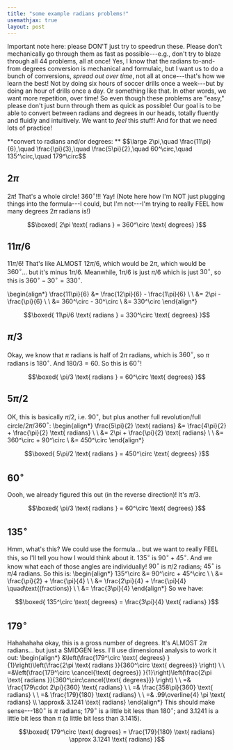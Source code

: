 ```yaml
---
title: "some example radians problems!"
usemathjax: true
layout: post
---
```



Important note here: please DON'T just try to speedrun these. Please don't mechanically go through them as fast as possible---e.g., don't try to blaze through all 44 problems, all at once! Yes, I know that the radians to-and-from degrees conversion is mechanical and formulaic, but I want us to do a bunch of conversions, *spread out over time*, not all at once---that's how we learn the best! Not by doing six hours of soccer drills once a week---but by doing an hour of drills once a day. Or something like that. In other words, we want more repetition, over time! So even though these problems are "easy," please don't just burn through them as quick as possible! Our goal is to be able to convert between radians and degrees in our heads, totally fluently and fluidly and intuitively. We want to *feel* this stuff! And for that we need lots of practice!


<div class='callout-box'>
  **convert to radians and/or degrees: **
$$\large  2\pi,\quad \frac{11\pi}{6},\quad \frac{\pi}{3},\quad \frac{5\pi}{2},\quad 60^\circ,\quad 135^\circ,\quad 179^\circ$$
</div>





## $2\pi$

$2\pi$! That's a whole circle! $360^\circ$!!! Yay! (Note here how I'm NOT just plugging things into the formula---I could, but I'm not---I'm trying to really FEEL how many degrees $2\pi$ radians is!)

$$\boxed{ 2\pi \text{ radians } = 360^\circ \text{ degrees} }$$

## $11\pi/6$

$11\pi/6$! That's like ALMOST $12\pi/6$, which would be $2\pi$, which would be $360^\circ$... but it's minus $1\pi/6$. Meanwhile, $1\pi/6$ is just $\pi/6$ which is just $30^\circ$, so this is $360^\circ - 30^\circ = 330^\circ$.

\begin{align*}
    \frac{11\pi}{6} &= \frac{12\pi}{6} - \frac{1\pi}{6} \\ \\
    &= 2\pi - \frac{\pi}{6} \\ \\
    &= 360^\circ - 30^\circ \\
    &= 330^\circ
\end{align*}

$$\boxed{ 11\pi/6 \text{ radians } = 330^\circ \text{ degrees} }$$


## $\pi/3$

Okay, we know that $\pi$ radians is half of $2\pi$ radians, which is $360^\circ$, so $\pi$ radians is $180^\circ$. And $180/3=60$. So this is $60^\circ$!

$$\boxed{ \pi/3 \text{ radians } = 60^\circ \text{ degrees} }$$


##  $5\pi/2$

OK, this is basically $\pi/2$, i.e. $90^\circ$, but plus another full revolution/full circle/$2\pi$/$360^\circ$:
\begin{align*}
    \frac{5\pi}{2}   \text{ radians}  &= \frac{4\pi}{2} + \frac{\pi}{2} \text{ radians}  \\ \\ 
    &= 2\pi + \frac{\pi}{2} \text{ radians} \\ \\
    &= 360^\circ + 90^\circ \\
    &= 450^\circ
\end{align*}

$$\boxed{ 5\pi/2 \text{ radians } =  450^\circ \text{ degrees} }$$


##  $60^\circ$

Oooh, we already figured this out (in the reverse direction)! It's $\pi/3$.

$$\boxed{ \pi/3 \text{ radians } = 60^\circ \text{ degrees} }$$


## $135^\circ$

Hmm, what's this? We could use the formula... but we want to really FEEL this, so I'll tell you how I would think about it. $135^\circ$ is $90^\circ + 45^\circ$. And we know what each of those angles are individually! $90^\circ$ is $\pi/2$ radians; $45^\circ$ is $\pi/4$ radians. So this is:
\begin{align*}
    135^\circ &= 90^\circ + 45^\circ \\ \\
    &= \frac{\pi}{2} + \frac{\pi}{4} \\ \\
    &= \frac{2\pi}{4} + \frac{\pi}{4} \quad\text{(fractions)} \\ \\
    &= \frac{3\pi}{4}
\end{align*}
So we have:

$$\boxed{ 135^\circ \text{ degrees} = \frac{3\pi}{4} \text{ radians} }$$


##  $179^\circ$

Hahahahaha okay, this is a gross number of degrees. It's ALMOST $2\pi$ radians... but just a SMIDGEN less. I'll use dimensional analysis to work it out:
\begin{align*}
    &\left(\frac{179^\circ \text{ degrees} }{1}\right)\left(\frac{2\pi \text{ radians }}{360^\circ \text{ degrees}} \right) \\ \\
    =&\left(\frac{179^\circ \cancel{\text{ degrees}} }{1}\right)\left(\frac{2\pi \text{ radians }}{360^\circ\cancel{\text{ degrees}}} \right) \\ \\
    =& \frac{179\cdot 2\pi}{360} \text{ radians} \\ \\
    =& \frac{358\pi}{360} \text{ radians} \\ \\
    =& \frac{179}{180} \text{ radians} \\ \\
    =& .99\overline{4} \pi \text{ radians} \\\\
    \approx& 3.1241 \text{ radians}
\end{align*}
This should make sense---$180^\circ$ is $\pi$ radians; $179^\circ$ is a little bit less than $180^\circ$; and $3.1241$ is a little bit less than $\pi$ (a little bit less than $3.1415$).

$$\boxed{ 179^\circ \text{ degrees} = \frac{179}{180} \text{ radians} \approx 3.1241 \text{ radians} }$$

